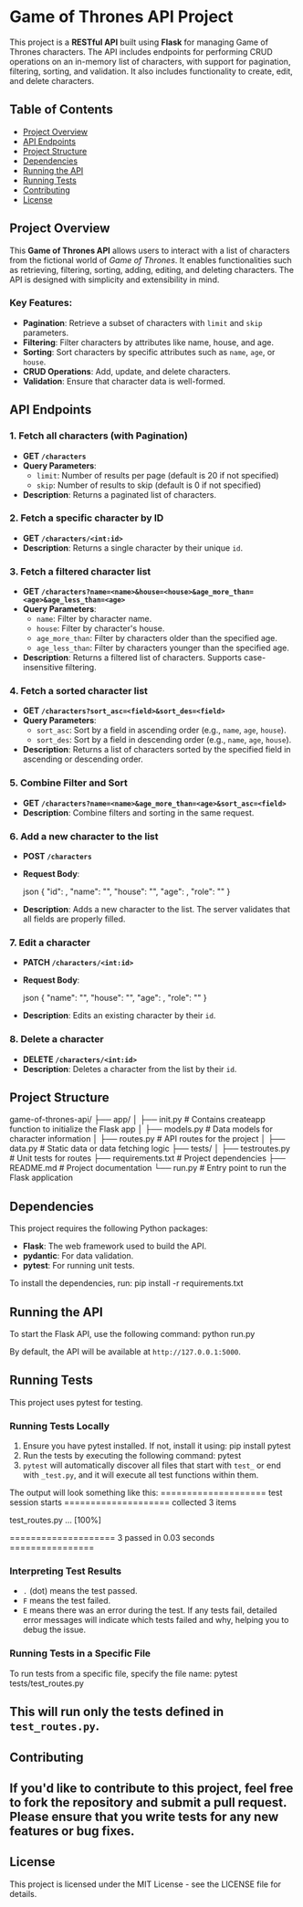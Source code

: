 # Game of Thrones API Project
This project is a **RESTful API** built using **Flask** for managing Game of Thrones characters. The API includes endpoints for performing CRUD operations on an in-memory list of characters, with support for pagination, filtering, sorting, and validation. It also includes functionality to create, edit, and delete characters.

## Table of Contents
- [Project Overview](#project-overview)
- [API Endpoints](#api-endpoints)
- [Project Structure](#project-structure)
- [Dependencies](#dependencies)
- [Running the API](#running-the-api)
- [Running Tests](#running-tests)
- [Contributing](#contributing)
- [License](#license)

## Project Overview
This **Game of Thrones API** allows users to interact with a list of characters from the fictional world of *Game of Thrones*. It enables functionalities such as retrieving, filtering, sorting, adding, editing, and deleting characters. The API is designed with simplicity and extensibility in mind.

### Key Features:
- **Pagination**: Retrieve a subset of characters with `limit` and `skip` parameters.
- **Filtering**: Filter characters by attributes like name, house, and age.
- **Sorting**: Sort characters by specific attributes such as `name`, `age`, or `house`.
- **CRUD Operations**: Add, update, and delete characters.
- **Validation**: Ensure that character data is well-formed.

## API Endpoints
### 1. **Fetch all characters (with Pagination)**
- **GET `/characters`**
- **Query Parameters**:
  - `limit`: Number of results per page (default is 20 if not specified)
  - `skip`: Number of results to skip (default is 0 if not specified)
- **Description**: Returns a paginated list of characters.

### 2. **Fetch a specific character by ID**
- **GET `/characters/<int:id>`**
- **Description**: Returns a single character by their unique `id`.

### 3. **Fetch a filtered character list**
- **GET `/characters?name=<name>&house=<house>&age_more_than=<age>&age_less_than=<age>`**
- **Query Parameters**:
  - `name`: Filter by character name.
  - `house`: Filter by character's house.
  - `age_more_than`: Filter by characters older than the specified age.
  - `age_less_than`: Filter by characters younger than the specified age.
- **Description**: Returns a filtered list of characters. Supports case-insensitive filtering.

### 4. **Fetch a sorted character list**
- **GET `/characters?sort_asc=<field>&sort_des=<field>`**
- **Query Parameters**:
  - `sort_asc`: Sort by a field in ascending order (e.g., `name`, `age`, `house`).
  - `sort_des`: Sort by a field in descending order (e.g., `name`, `age`, `house`).
- **Description**: Returns a list of characters sorted by the specified field in ascending or descending order.

### 5. **Combine Filter and Sort**
- **GET `/characters?name=<name>&age_more_than=<age>&sort_asc=<field>`**
- **Description**: Combine filters and sorting in the same request.

### 6. **Add a new character to the list**
- **POST `/characters`**
- **Request Body**:

   json
  {
    "id": <uniqueid>,
    "name": "<charactername>",
    "house": "<characterhouse>",
    "age": <age>,
    "role": "<characterrole>"
  }

- **Description**: Adds a new character to the list. The server validates that all fields are properly filled.

### 7. **Edit a character**
- **PATCH `/characters/<int:id>`**
- **Request Body**:

  json
  {
    "name": "<newname>",
    "house": "<newhouse>",
    "age": <newage>,
    "role": "<newrole>"
  }

- **Description**: Edits an existing character by their `id`.

### 8. **Delete a character**
- **DELETE `/characters/<int:id>`**
- **Description**: Deletes a character from the list by their `id`.

## Project Structure

game-of-thrones-api/
├── app/
│   ├── init.py      # Contains createapp function to initialize the Flask app
│   ├── models.py        # Data models for character information
│   ├── routes.py        # API routes for the project
│   ├── data.py          # Static data or data fetching logic
├── tests/
│   ├── testroutes.py   # Unit tests for routes
├── requirements.txt     # Project dependencies
├── README.md            # Project documentation
└── run.py               # Entry point to run the Flask application

## Dependencies
This project requires the following Python packages:
- **Flask**: The web framework used to build the API.
- **pydantic**: For data validation.
- **pytest**: For running unit tests.

To install the dependencies, run: pip install -r requirements.txt

## Running the API
To start the Flask API, use the following command: python run.py

By default, the API will be available at `http://127.0.0.1:5000`.

## Running Tests
This project uses pytest for testing.

### Running Tests Locally
1. Ensure you have pytest installed. If not, install it using: pip install pytest
2. Run the tests by executing the following command: pytest
3. `pytest` will automatically discover all files that start with `test_` or end with `_test.py`, and it will execute all test functions within them.

The output will look something like this:
==================== test session starts ====================
collected 3 items

test_routes.py ...          [100%]

==================== 3 passed in 0.03 seconds ================

### Interpreting Test Results
- `.` (dot) means the test passed.
- `F` means the test failed.
- `E` means there was an error during the test.
If any tests fail, detailed error messages will indicate which tests failed and why, helping you to debug the issue.


### Running Tests in a Specific File
To run tests from a specific file, specify the file name: pytest tests/test_routes.py

This will run only the tests defined in `test_routes.py`.
---
## Contributing
If you'd like to contribute to this project, feel free to fork the repository and submit a pull request. Please ensure that you write tests for any new features or bug fixes.
---
## License
This project is licensed under the MIT License - see the LICENSE file for details.

  
